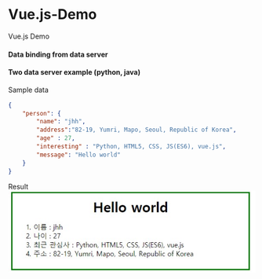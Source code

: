 # Vue.js-Demo
Vue.js Demo 

#### Data binding from data server

#### Two data server example (python, java)

Sample data
```json
{
    "person": {
        "name": "jhh",
        "address":"82-19, Yumri, Mapo, Seoul, Republic of Korea",
        "age" : 27,
        "interesting" : "Python, HTML5, CSS, JS(ES6), vue.js",
        "message": "Hello world"
    }
}
```

Result
![](./images/result.jpg)
